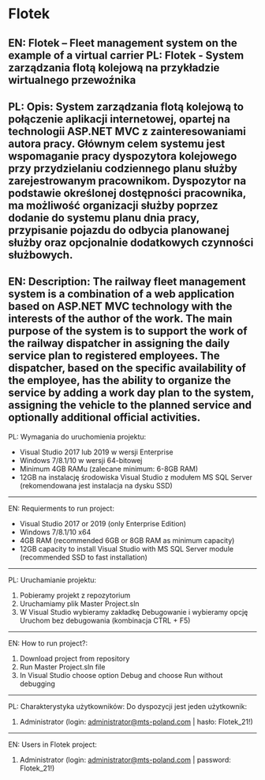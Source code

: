 # Flotek
EN: Flotek – Fleet management system on the example of a virtual carrier
PL: Flotek - System zarządzania flotą kolejową na przykładzie wirtualnego przewoźnika
---
PL: Opis:
System zarządzania flotą kolejową to połączenie aplikacji internetowej, opartej na technologii
ASP.NET MVC z zainteresowaniami autora pracy. Głównym celem systemu jest wspomaganie pracy
dyspozytora kolejowego przy przydzielaniu codziennego planu służby zarejestrowanym pracownikom.
Dyspozytor na podstawie określonej dostępności pracownika, 
ma możliwość organizacji służby poprzez dodanie do systemu planu dnia pracy, 
przypisanie pojazdu do odbycia planowanej służby oraz opcjonalnie dodatkowych czynności służbowych. 
---
EN: Description:
The railway fleet management system is a combination of a web application based on ASP.NET MVC technology with the interests of the author of the work. 
The main purpose of the system is to support the work of the railway dispatcher in assigning the daily service plan to registered employees. 
The dispatcher, based on the specific availability of the employee, has the ability to organize the service by adding a work day plan to the system, 
assigning the vehicle to the planned service and optionally additional official activities.
---
PL: Wymagania do uruchomienia projektu:
- Visual Studio 2017 lub 2019 w wersji Enterprise
- Windows 7/8.1/10 w wersji 64-bitowej
- Minimum 4GB RAMu (zalecane minimum: 6-8GB RAM)
- 12GB na instalację środowiska Visual Studio z modułem MS SQL Server (rekomendowana jest instalacja na dysku SSD)
----
EN: Requierments to run project:
- Visual Studio 2017 or 2019 (only Enterprise Edition)
- Windows 7/8.1/10 x64
- 4GB RAM (recommended 6GB or 8GB RAM as minimum capacity)
- 12GB capacity to install Visual Studio with MS SQL Server module (recommended SSD to fast installation)
---
PL: Uruchamianie projektu:
1. Pobieramy projekt z repozytorium
2. Uruchamiamy plik Master Project.sln
3. W Visual Studio wybieramy zakładkę Debugowanie i wybieramy opcję Uruchom bez debugowania (kombinacja CTRL + F5)
---
EN: How to run project?:
1. Download project from repository
2. Run Master Project.sln file
3. In Visual Studio choose option Debug and choose Run without debugging
---
PL: Charakterystyka użytkowników:
Do dyspozycji jest jeden użytkownik:
1. Administrator (login: administrator@mts-poland.com | hasło: Flotek_21!)
---
EN: Users in Flotek project:
1. Administrator (login: administrator@mts-poland.com | password: Flotek_21!)
